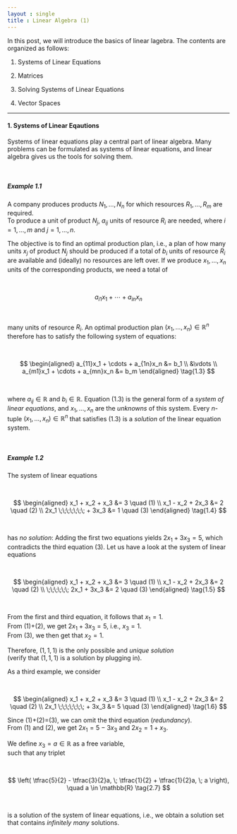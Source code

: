 ```yaml
---
layout : single
title : Linear Algebra (1)
--- 
```


In this post, we will introduce the basics of linear lagebra. The contents are organized as follows: 

1. Systems of Linear Equations

2. Matrices

3. Solving Systems of Linear Equations 

4. Vector Spaces

---

#### 1. Systems of Linear Eqautions 

Systems of linear equations play a central part of linear algebra. Many problems can be formulated as systems of linear equations, and linear algebra gives us the tools for solving them.

<br>

##### Example 1.1

A company produces products $N_1, \dots, N_n$ for which resources $R_1, \dots, R_m$ are required.  
To produce a unit of product $N_j$, $a_{ij}$ units of resource $R_i$ are needed, where $i = 1, \dots, m$ and $j = 1, \dots, n$.

The objective is to find an optimal production plan, i.e., a plan of how many units $x_j$ of product $N_j$ should be produced if a total of $b_i$ units of resource $R_i$ are available and (ideally) no resources are left over. If we produce $x_1, \dots, x_n$ units of the corresponding products, we need a total of

<br>

$$
a_{i1}x_1 + \cdots + a_{in}x_n
\tag{1.2}
$$

<br>

many units of resource $R_i$. An optimal production plan $(x_1, \dots, x_n) \in \mathbb{R}^n$ therefore has to satisfy the following system of equations:

<br>

$$
\begin{aligned}
a_{11}x_1 + \cdots + a_{1n}x_n &= b_1 \\
&\vdots \\
a_{m1}x_1 + \cdots + a_{mn}x_n &= b_m
\end{aligned}
\tag{1.3}
$$

<br>

where $a_{ij} \in \mathbb{R}$ and $b_i \in \mathbb{R}$. Equation (1.3) is the general form of a *system of linear equations*, and $x_1, \dots, x_n$ are the *unknowns* of this system. Every $n$-tuple $(x_1, \dots, x_n) \in \mathbb{R}^n$ that satisfies (1.3) is a *solution* of the linear equation system.

<br>

##### Example 1.2

The system of linear equations  

<br>

$$
\begin{aligned}
x_1 + x_2 + x_3 &= 3 \quad (1) \\
x_1 - x_2 + 2x_3 &= 2 \quad (2) \\
2x_1 \;\;\;\;\;\;\; + 3x_3 &= 1 \quad (3)
\end{aligned}
\tag{1.4}
$$

<br>

has *no solution*: Adding the first two equations yields $2x_1 + 3x_3 = 5$, which contradicts the third equation (3). Let us have a look at the system of linear equations 

<br>

$$
\begin{aligned}
x_1 + x_2 + x_3 &= 3 \quad (1) \\
x_1 - x_2 + 2x_3 &= 2 \quad (2) \\
\;\;\;\;\;\; 2x_1 + 3x_3 &= 2 \quad (3)
\end{aligned}
\tag{1.5}
$$

<br>

From the first and third equation, it follows that $x_1 = 1$.  
From (1)+(2), we get $2x_1 + 3x_3 = 5$, i.e., $x_3 = 1$.  
From (3), we then get that $x_2 = 1$.  

Therefore, $(1,1,1)$ is the only possible and *unique solution*  
(verify that $(1,1,1)$ is a solution by plugging in).  

As a third example, we consider  

<br>

$$
\begin{aligned}
x_1 + x_2 + x_3 &= 3 \quad (1) \\
x_1 - x_2 + 2x_3 &= 2 \quad (2) \\
2x_1 \;\;\;\;\;\;\; + 3x_3 &= 5 \quad (3)
\end{aligned}
\tag{1.6}
$$

Since (1)+(2)=(3), we can omit the third equation (*redundancy*).  
From (1) and (2), we get $2x_1 = 5 - 3x_3$ and $2x_2 = 1 + x_3$.  

We define $x_3 = a \in \mathbb{R}$ as a free variable,  
such that any triplet  

<br>

$$
\left( \tfrac{5}{2} - \tfrac{3}{2}a, \; \tfrac{1}{2} + \tfrac{1}{2}a, \; a \right), 
\quad a \in \mathbb{R}
\tag{2.7}
$$

<br>

is a solution of the system of linear equations, i.e., we obtain a solution set that contains *infinitely many* solutions.  
